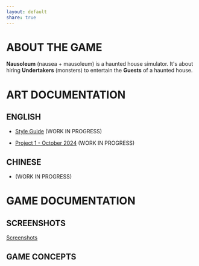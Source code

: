 ```yaml
---
layout: default
share: true
---
```

  
# ABOUT THE GAME  
  
**Nausoleum** (nausea + mausoleum) is a haunted house simulator. It's about hiring **Undertakers** (monsters) to entertain the **Guests** of a haunted house.  
  
# ART DOCUMENTATION  
  
## ENGLISH  
  
* [Style Guide](style_guide) (WORK IN PROGRESS)  
  
* [Project 1 - October 2024](project_1_en) (WORK IN PROGRESS)  
  
## CHINESE  
  
* (WORK IN PROGRESS)  
  
# GAME DOCUMENTATION  
  
## SCREENSHOTS  
  
[Screenshots](screenshots)  
  
## GAME CONCEPTS  
